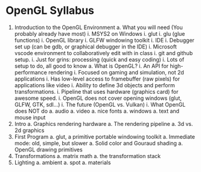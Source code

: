 # OpenGL Syllabus

1. Introduction to the OpenGL Environment
 a. What you will need (You probably already have most)
   i. MSYS2 on Windows
   i. glut
   i. glu (glue functions)
   i. OpenGL library
   i. GLFW windowing toolkit
   i. IDE
   i. Debugger set up (can be gdb, or graphical debugger in the IDE)
   i. Microsoft vscode environment to collaboratively edit with in class
   i. git and github setup.
   i. Just for grins: processing (quick and easy coding)
   i. Lots of setup to do, all good to know
 a. What is OpenGL?
   i. An API for high-performance rendering
   i. Focused on gaming and simulation, not 2d applications
   i. Has low-level access to framebuffer (raw pixels) for applications like video
   i. Ability to define 3d objects and perform transformations.
   i. Pipeline that uses hardware (graphics card) for awesome speed.
   i. OpenGL does not cover opening windows (glut, GLFW, GTK, sdl...)
   i. The future (OpenGL vs. Vulkan)
   i. What OpenGL does NOT do
     a. audio
     a. video
     a. nice fonts
     a. windows
     a. text and mouse input
1. Intro
 a. Graphics rendering hardware
 a. The rendering pipeline
 a. 3d vs. 2d graphics
1. First Program
 a. glut, a primitive portable windowing toolkit
 a. Immediate mode: old, simple, but slower
 a. Solid color and Gouraud shading
 a. OpenGL drawing primitives
1. Transformations
 a. matrix math
 a. the transformation stack
1. Lighting
 a. ambient
 a. spot
 a. materials
